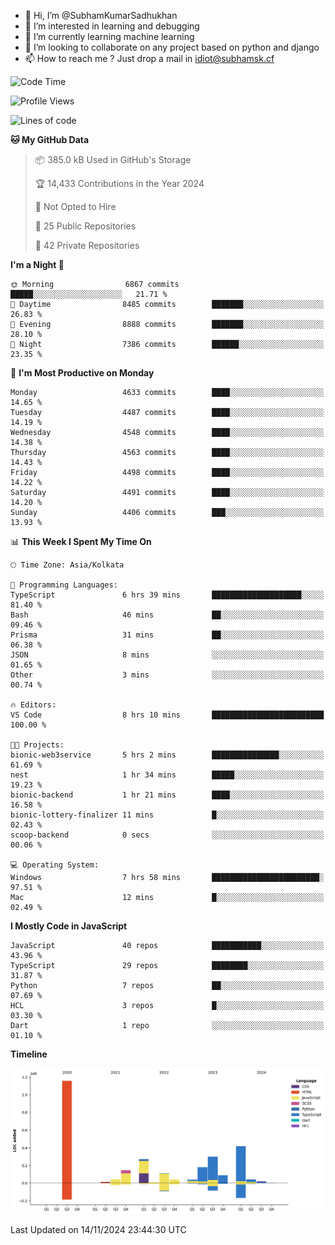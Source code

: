 - 👋 Hi, I’m @SubhamKumarSadhukhan
- 👀 I’m interested in learning and debugging
- 🌱 I’m currently learning machine learning
- 💞️ I’m looking to collaborate on any project based on python and django
- 📫 How to reach me ?
      Just drop a mail in idiot@subhamsk.cf

<!---
SubhamKumarSadhukhan/SubhamKumarSadhukhan is a ✨ special ✨ repository because its `README.md` (this file) appears on your GitHub profile.
You can click the Preview link to take a look at your changes.
--->


<!--START_SECTION:waka-->
![Code Time](http://img.shields.io/badge/Code%20Time-2%2C623%20hrs%2022%20mins-blue)

![Profile Views](http://img.shields.io/badge/Profile%20Views-3-blue)

![Lines of code](https://img.shields.io/badge/From%20Hello%20World%20I%27ve%20Written-2.8%20million%20lines%20of%20code-blue)

**🐱 My GitHub Data** 

> 📦 385.0 kB Used in GitHub's Storage 
 > 
> 🏆 14,433 Contributions in the Year 2024
 > 
> 🚫 Not Opted to Hire
 > 
> 📜 25 Public Repositories 
 > 
> 🔑 42 Private Repositories 
 > 
**I'm a Night 🦉** 

```text
🌞 Morning                6867 commits        █████░░░░░░░░░░░░░░░░░░░░   21.71 % 
🌆 Daytime                8485 commits        ███████░░░░░░░░░░░░░░░░░░   26.83 % 
🌃 Evening                8888 commits        ███████░░░░░░░░░░░░░░░░░░   28.10 % 
🌙 Night                  7386 commits        ██████░░░░░░░░░░░░░░░░░░░   23.35 % 
```
📅 **I'm Most Productive on Monday** 

```text
Monday                   4633 commits        ████░░░░░░░░░░░░░░░░░░░░░   14.65 % 
Tuesday                  4487 commits        ████░░░░░░░░░░░░░░░░░░░░░   14.19 % 
Wednesday                4548 commits        ████░░░░░░░░░░░░░░░░░░░░░   14.38 % 
Thursday                 4563 commits        ████░░░░░░░░░░░░░░░░░░░░░   14.43 % 
Friday                   4498 commits        ████░░░░░░░░░░░░░░░░░░░░░   14.22 % 
Saturday                 4491 commits        ████░░░░░░░░░░░░░░░░░░░░░   14.20 % 
Sunday                   4406 commits        ███░░░░░░░░░░░░░░░░░░░░░░   13.93 % 
```


📊 **This Week I Spent My Time On** 

```text
🕑︎ Time Zone: Asia/Kolkata

💬 Programming Languages: 
TypeScript               6 hrs 39 mins       ████████████████████░░░░░   81.40 % 
Bash                     46 mins             ██░░░░░░░░░░░░░░░░░░░░░░░   09.46 % 
Prisma                   31 mins             ██░░░░░░░░░░░░░░░░░░░░░░░   06.38 % 
JSON                     8 mins              ░░░░░░░░░░░░░░░░░░░░░░░░░   01.65 % 
Other                    3 mins              ░░░░░░░░░░░░░░░░░░░░░░░░░   00.74 % 

🔥 Editors: 
VS Code                  8 hrs 10 mins       █████████████████████████   100.00 % 

🐱‍💻 Projects: 
bionic-web3service       5 hrs 2 mins        ███████████████░░░░░░░░░░   61.69 % 
nest                     1 hr 34 mins        █████░░░░░░░░░░░░░░░░░░░░   19.23 % 
bionic-backend           1 hr 21 mins        ████░░░░░░░░░░░░░░░░░░░░░   16.58 % 
bionic-lottery-finalizer 11 mins             █░░░░░░░░░░░░░░░░░░░░░░░░   02.43 % 
scoop-backend            0 secs              ░░░░░░░░░░░░░░░░░░░░░░░░░   00.06 % 

💻 Operating System: 
Windows                  7 hrs 58 mins       ████████████████████████░   97.51 % 
Mac                      12 mins             █░░░░░░░░░░░░░░░░░░░░░░░░   02.49 % 
```

**I Mostly Code in JavaScript** 

```text
JavaScript               40 repos            ███████████░░░░░░░░░░░░░░   43.96 % 
TypeScript               29 repos            ████████░░░░░░░░░░░░░░░░░   31.87 % 
Python                   7 repos             ██░░░░░░░░░░░░░░░░░░░░░░░   07.69 % 
HCL                      3 repos             █░░░░░░░░░░░░░░░░░░░░░░░░   03.30 % 
Dart                     1 repo              ░░░░░░░░░░░░░░░░░░░░░░░░░   01.10 % 
```



**Timeline**

![Lines of Code chart](https://raw.githubusercontent.com/SubhamKumarSadhukhan/SubhamKumarSadhukhan/main/assets/bar_graph.png)


 Last Updated on 14/11/2024 23:44:30 UTC
<!--END_SECTION:waka-->
